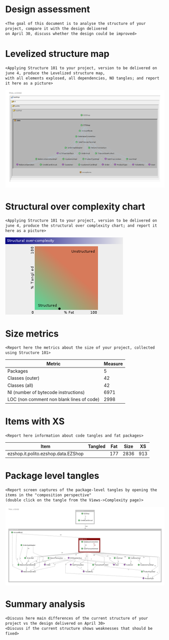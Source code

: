 # Design assessment


```
<The goal of this document is to analyse the structure of your project, compare it with the design delivered
on April 30, discuss whether the design could be improved>
```

# Levelized structure map
```
<Applying Structure 101 to your project, version to be delivered on june 4, produce the Levelized structure map,
with all elements explosed, all dependencies, NO tangles; and report it here as a picture>
```
![](image/struct1.png)
# Structural over complexity chart
```
<Applying Structure 101 to your project, version to be delivered on june 4, produce the structural over complexity chart; and report it here as a picture>
```
![](image/struct2.png)


# Size metrics

```
<Report here the metrics about the size of your project, collected using Structure 101>
```



| Metric                                    | Measure |
| ----------------------------------------- | ------- |
| Packages                                  |   5      |
| Classes (outer)                           |    42     |
| Classes (all)                             |      42   |
| NI (number of bytecode instructions)      |      6971   |
| LOC (non comment non blank lines of code) |     2998    |



# Items with XS

```
<Report here information about code tangles and fat packages>
```

| Item | Tangled | Fat  | Size | XS   |
| ---- | ------- | ---- | ---- | ---- |
| ezshop.it.polito.ezshop.data.EZShop     |         |   177   |  2836    |   913   |



# Package level tangles

```
<Report screen captures of the package-level tangles by opening the items in the "composition perspective"
(double click on the tangle from the Views->Complexity page)>
```
![](image/struct3.png)

# Summary analysis
```
<Discuss here main differences of the current structure of your project vs the design delivered on April 30>
<Discuss if the current structure shows weaknesses that should be fixed>
```
